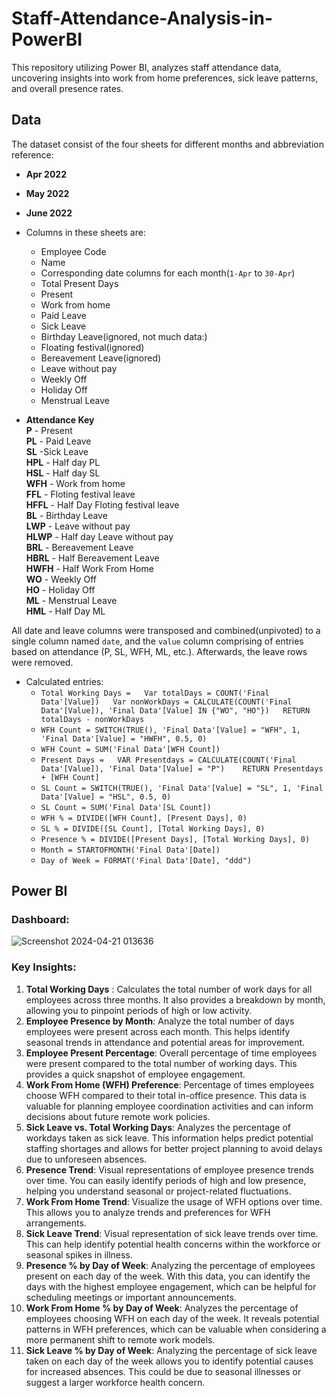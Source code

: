 # Staff-Attendance-Analysis-in-PowerBI
This repository utilizing Power BI, analyzes staff attendance data, uncovering insights into work from home preferences, sick leave patterns, and overall presence rates.


## Data
The dataset consist of the four sheets for different months and abbreviation reference:  
* **Apr 2022**   
* **May 2022**
* **June 2022**     

* Columns in these sheets are:   
  * Employee Code
  * Name 
  * Corresponding date columns for each month(`1-Apr` to `30-Apr`)
  * Total Present Days
  * Present
  * Work from home
  * Paid Leave
  * Sick Leave
  * Birthday Leave(ignored, not much data:)
  * Floating festival(ignored)
  * Bereavement Leave(ignored)
  * Leave without pay
  * Weekly Off
  * Holiday Off
  * Menstrual Leave

* **Attendance Key**   
**P** - Present  
**PL** - Paid Leave  
**SL** -Sick Leave   
**HPL** - Half day PL   
**HSL** - Half day SL  
**WFH** - Work from home   
**FFL** - Floting festival leave   
**HFFL** - Half Day Floting festival leave   
**BL** - Birthday Leave   
**LWP** - Leave without pay  
**HLWP** - Half day Leave without pay  
**BRL** - Bereavement Leave    
**HBRL** - Half Bereavement Leave  
**HWFH** - Half Work From Home  
**WO** - Weekly Off  
**HO** - Holiday Off  
**ML** - Menstrual Leave  
**HML** - Half Day ML  


All date and leave columns were transposed and combined(unpivoted) to a single column named `date`, and the `value` column comprising of entries based on attendance (P, SL, WFH, ML, etc.). Afterwards, the leave rows were removed.


* Calculated entries:  
  * `Total Working Days =   Var totalDays = COUNT('Final Data'[Value])   Var nonWorkDays = CALCULATE(COUNT('Final Data'[Value]), 'Final Data'[Value] IN {"WO", "HO"})   RETURN totalDays - nonWorkDays`
  * `WFH Count = SWITCH(TRUE(), 'Final Data'[Value] = "WFH", 1, 'Final Data'[Value] = "HWFH", 0.5, 0)`  
  * `WFH Count = SUM('Final Data'[WFH Count])`
  * `Present Days =   VAR Presentdays = CALCULATE(COUNT('Final Data'[Value]), 'Final Data'[Value] = "P")    RETURN Presentdays + [WFH Count]`
  * `SL Count = SWITCH(TRUE(), 'Final Data'[Value] = "SL", 1, 'Final Data'[Value] = "HSL", 0.5, 0)`
  * `SL Count = SUM('Final Data'[SL Count])`
  * `WFH % = DIVIDE([WFH Count], [Present Days], 0)`
  * `SL % = DIVIDE([SL Count], [Total Working Days], 0)`
  * `Presence % = DIVIDE([Present Days], [Total Working Days], 0)`
  * `Month = STARTOFMONTH('Final Data'[Date])`
  * `Day of Week = FORMAT('Final Data'[Date], "ddd")`    






## Power BI


### Dashboard:

![Screenshot 2024-04-21 013636](https://github.com/animesshhh/Staff-Attendance-Analysis-in-PowerBI/assets/97463808/9b380e67-cda0-41a2-929e-639445cbf159)


### Key Insights:
1. **Total Working Days** : Calculates the total number of work days for all employees across three months. It also provides a breakdown by month, allowing you to pinpoint periods of high or low activity.
2. **Employee Presence by Month**:  Analyze the total number of days employees were present  across each month. This helps identify seasonal trends in attendance and potential areas for improvement.
3. **Employee Present Percentage**: Overall percentage of time employees were present compared to the total number of working days. This provides a quick snapshot of employee engagement.
4. **Work From Home (WFH) Preference**: Percentage of times employees choose WFH compared to their total in-office presence. This data is valuable for planning employee coordination activities and can inform decisions about future remote work policies.
5. **Sick Leave vs. Total Working Days**: Analyzes the percentage of workdays taken as sick leave. This information helps predict potential staffing shortages and allows for better project planning to avoid delays due to unforeseen absences.
6. **Presence Trend**: Visual representations of employee presence trends over time. You can easily identify periods of high and low presence, helping you understand seasonal or project-related fluctuations.
7. **Work From Home Trend**: Visualize the usage of WFH options over time. This allows you to analyze trends and preferences for WFH arrangements.
8. **Sick Leave Trend**: Visual representation of sick leave trends over time. This can help identify potential health concerns within the workforce or seasonal spikes in illness.
9. **Presence % by Day of Week**: Analyzing the percentage of employees present on each day of the week. With this data, you can identify the days with the highest employee engagement, which can be helpful for scheduling meetings or important announcements.
10. **Work From Home % by Day of Week**: Analyzes the percentage of employees choosing WFH on each day of the week. It reveals potential patterns in WFH preferences, which can be valuable when considering a more permanent shift to remote work models.
11. **Sick Leave % by Day of Week**: Analyzing the percentage of sick leave taken on each day of the week allows you to identify potential causes for increased absences. This could be due to seasonal illnesses or suggest a larger workforce health concern.
